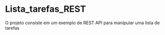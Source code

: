 # Lista_tarefas_REST
O projeto consiste em um exemplo de REST API para manipular uma lista de tarefas
